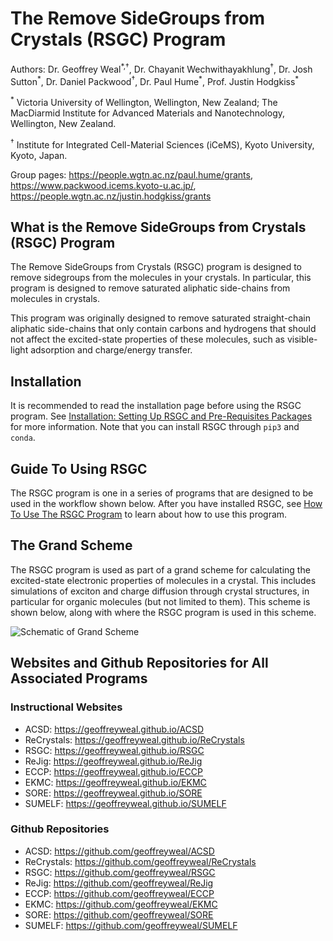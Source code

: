 # The Remove SideGroups from Crystals (RSGC) Program

Authors: Dr. Geoffrey Weal<sup>\*,†</sup>, Dr. Chayanit Wechwithayakhlung<sup>†</sup>, Dr. Josh Sutton<sup>\*</sup>, Dr. Daniel Packwood<sup>†</sup>, Dr. Paul Hume<sup>\*</sup>, Prof. Justin Hodgkiss<sup>\*</sup>

<sup>\*</sup> Victoria University of Wellington, Wellington, New Zealand; The MacDiarmid Institute for Advanced Materials and Nanotechnology, Wellington, New Zealand. 

<sup>†</sup> Institute for Integrated Cell-Material Sciences (iCeMS), Kyoto University, Kyoto, Japan.

Group pages: https://people.wgtn.ac.nz/paul.hume/grants, https://www.packwood.icems.kyoto-u.ac.jp/, https://people.wgtn.ac.nz/justin.hodgkiss/grants


## What is the Remove SideGroups from Crystals (RSGC) Program

The Remove SideGroups from Crystals (RSGC) program is designed to remove sidegroups from the molecules in your crystals. In particular, this program is designed to remove saturated aliphatic side-chains from molecules in crystals. 

This program was originally designed to remove saturated straight-chain aliphatic side-chains that only contain carbons and hydrogens that should not affect the excited-state properties of these molecules, such as visible-light adsorption and charge/energy transfer. 

## Installation

It is recommended to read the installation page before using the RSGC program. See [Installation: Setting Up RSGC and Pre-Requisites Packages](https://geoffreyweal.github.io/RSGC/Installation) for more information. Note that you can install RSGC through ``pip3`` and ``conda``. 

## Guide To Using RSGC

The RSGC program is one in a series of programs that are designed to be used in the workflow shown below. After you have installed RSGC, see [How To Use The RSGC Program](https://geoffreyweal.github.io/RSGC/Using_The_RSGC_Program) to learn about how to use this program. 

## The Grand Scheme

The RSGC program is used as part of a grand scheme for calculating the excited-state electronic properties of molecules in a crystal. This includes simulations of exciton and charge diffusion through crystal structures, in particular for organic molecules (but not limited to them). This scheme is shown below, along with where the RSGC program is used in this scheme. 

<img alt="Schematic of Grand Scheme" src="Documentation/docs/Images/Grand_Scheme/Grand_Scheme.png" />

## Websites and Github Repositories for All Associated Programs

### Instructional Websites

* ACSD: https://geoffreyweal.github.io/ACSD
* ReCrystals: https://geoffreyweal.github.io/ReCrystals
* RSGC: https://geoffreyweal.github.io/RSGC
* ReJig: https://geoffreyweal.github.io/ReJig
* ECCP: https://geoffreyweal.github.io/ECCP
* EKMC: https://geoffreyweal.github.io/EKMC
* SORE: https://geoffreyweal.github.io/SORE
* SUMELF: https://geoffreyweal.github.io/SUMELF

### Github Repositories

* ACSD: https://github.com/geoffreyweal/ACSD
* ReCrystals: https://github.com/geoffreyweal/ReCrystals
* RSGC: https://github.com/geoffreyweal/RSGC
* ReJig: https://github.com/geoffreyweal/ReJig
* ECCP: https://github.com/geoffreyweal/ECCP
* EKMC: https://github.com/geoffreyweal/EKMC
* SORE: https://github.com/geoffreyweal/SORE
* SUMELF: https://github.com/geoffreyweal/SUMELF

